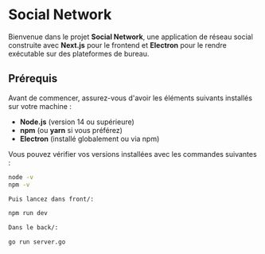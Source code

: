 # Social Network

Bienvenue dans le projet **Social Network**, une application de réseau social construite avec **Next.js** pour le frontend et **Electron** pour le rendre exécutable sur des plateformes de bureau.

## Prérequis

Avant de commencer, assurez-vous d'avoir les éléments suivants installés sur votre machine :

- **Node.js** (version 14 ou supérieure)
- **npm** (ou **yarn** si vous préférez)
- **Electron** (installé globalement ou via npm)
  
Vous pouvez vérifier vos versions installées avec les commandes suivantes :
  
```bash
node -v
npm -v

Puis lancez dans front/:

npm run dev

Dans le back/:

go run server.go
